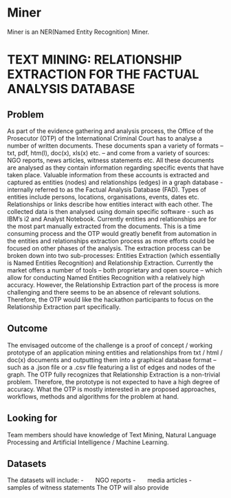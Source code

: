 # Miner

Miner is an NER(Named Entity Recognition) Miner. 

# TEXT MINING: RELATIONSHIP EXTRACTION FOR THE FACTUAL ANALYSIS DATABASE


## Problem
As part of the evidence gathering and analysis process, the Office of the Prosecutor (OTP) of the International Criminal Court has to analyse a number of written documents. These documents span a variety of formats – txt, pdf, htm(l), doc(x), xls(x) etc. – and come from a variety of sources: NGO reports, news articles, witness statements etc.
All these documents are analysed as they contain information regarding specific events that have taken place. Valuable information from these accounts is extracted and captured as entities (nodes) and relationships (edges) in a graph database - internally referred to as the Factual Analysis Database (FAD). Types of entities include persons, locations, organisations, events, dates etc. Relationships or links describe how entities interact with each other. The collected data is then analysed using domain specific software - such as IBM’s i2 and Analyst Notebook.
Currently entities and relationships are for the most part manually extracted from the documents. This is a time consuming process and the OTP would greatly benefit from automation in the entities and relationships extraction process as more efforts could be focused on other phases of the analysis.
The extraction process can be broken down into two sub-processes: Entities Extraction (which essentially is Named Entities Recognition) and Relationship Extraction. Currently the market offers a number of tools – both proprietary and open source – which allow for conducting Named Entities Recognition with a relatively high accuracy. However, the Relationship Extraction part of the process is more challenging and there seems to be an absence of relevant solutions. Therefore, the OTP would like the hackathon participants to focus on the Relationship Extraction part specifically.
## Outcome
 The envisaged outcome of the challenge is a proof of concept / working prototype of an application mining entities and relationships from txt / html / doc(x) documents and outputting them into a graphical database format – such as a .json file or a .csv file featuring a list of edges and nodes of the graph.
The OTP fully recognizes that Relationship Extraction is a non-trivial problem. Therefore, the prototype is not expected to have a high degree of accuracy. What the OTP is mostly interested in are proposed approaches, workflows, methods and algorithms for the problem at hand.
## Looking for 
Team members should have knowledge of Text Mining, Natural Language Processing and Artificial Intelligence / Machine Learning.
## Datasets 
The datasets will include:
-       NGO reports
-       media articles
-       samples of witness statements
The OTP will also provide